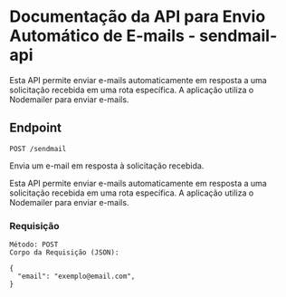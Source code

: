 # Documentação da API para Envio Automático de E-mails - sendmail-api

Esta API permite enviar e-mails automaticamente em resposta a uma solicitação recebida em uma rota específica. A aplicação utiliza o Nodemailer para enviar e-mails.

## Endpoint

`POST /sendmail`

Envia um e-mail em resposta à solicitação recebida.

Esta API permite enviar e-mails automaticamente em resposta a uma solicitação recebida em uma rota específica. A aplicação utiliza o Nodemailer para enviar e-mails.

### Requisição
````
Método: POST
Corpo da Requisição (JSON):

{
  "email": "exemplo@email.com",
}
````
